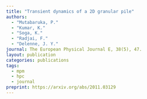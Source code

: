 ```yaml
---
title: "Transient dynamics of a 2D granular pile"
authors: 
  - "Mutabaruka, P."
  - "Kumar, K."
  - "Soga, K."
  - "Radjai, F."
  - "Delenne, J. Y."
journal: The European Physical Journal E, 38(5), 47.
layout: publication
categories: publications
tags:
  - mpm
  - hpc
  - journal
preprint: https://arxiv.org/abs/2011.03129
---
```


